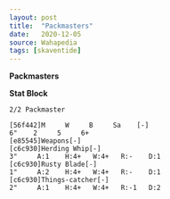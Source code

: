 ```yaml
---
layout: post
title:  "Packmasters"
date:   2020-12-05
source: Wahapedia
tags: [skaventide]
---
```


**Packmasters**

**Stat Block**
```
2/2 Packmaster
```

```
[56f442]M     W     B     Sa    [-]
6"    2     5     6+    
[e85545]Weapons[-]
[c6c930]Herding Whip[-]
3"     A:1    H:4+   W:4+   R:-    D:1   
[c6c930]Rusty Blade[-]
1"     A:2    H:4+   W:4+   R:-    D:1   
[c6c930]Things-catcher[-]
2"     A:1    H:4+   W:4+   R:-1   D:2   
```



